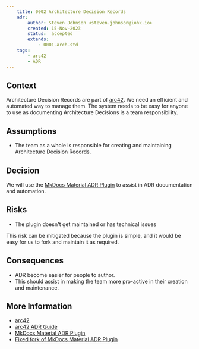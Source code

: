 ```yaml
---
    title: 0002 Architecture Decision Records
    adr:
        author: Steven Johnson <steven.johnson@iohk.io>
        created: 15-Nov-2023
        status:  accepted
        extends:
            - 0001-arch-std
    tags:
        - arc42
        - ADR
---
```


## Context

Architecture Decision Records are part of [arc42].
We need an efficient and automated way to manage them.
The system needs to be easy for anyone to use as documenting Architecture Decisions is a team responsibility.

## Assumptions

* The team as a whole is responsible for creating and maintaining Architecture Decision Records.

## Decision

We will use the [MkDocs Material ADR Plugin] to assist in ADR documentation and automation.

## Risks

* The plugin doesn't get maintained or has technical issues

This risk can be mitigated because the plugin is simple, and it would be easy for us to fork and maintain it as required.

## Consequences

* ADR become easier for people to author.
* This should assist in making the team more pro-active in their creation and maintenance.

## More Information

* [arc42]
* [arc42 ADR Guide](https://docs.arc42.org/section-9/)
* [MkDocs Material ADR Plugin]
* [Fixed fork of MkDocs Material ADR Plugin](https://github.com/stevenj/mkdocs-material-adr)

[arc42]: https://arc42.org
[MkDocs Material ADR Plugin]: https://github.com/Kl0ven/mkdocs-material-adr/tree/main
